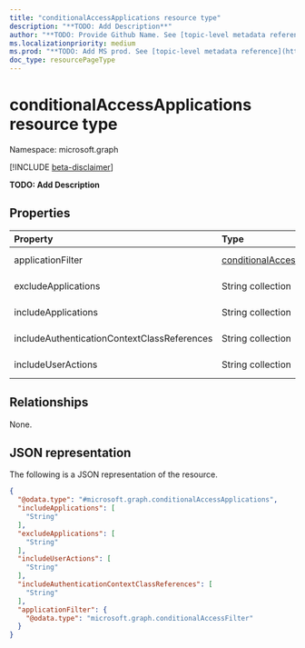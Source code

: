 ```yaml
---
title: "conditionalAccessApplications resource type"
description: "**TODO: Add Description**"
author: "**TODO: Provide Github Name. See [topic-level metadata reference](https://msgo.azurewebsites.net/add/document/guidelines/metadata.html#topic-level-metadata)**"
ms.localizationpriority: medium
ms.prod: "**TODO: Add MS prod. See [topic-level metadata reference](https://msgo.azurewebsites.net/add/document/guidelines/metadata.html#topic-level-metadata)**"
doc_type: resourcePageType
---
```


# conditionalAccessApplications resource type

Namespace: microsoft.graph

[!INCLUDE [beta-disclaimer](../../includes/beta-disclaimer.md)]

**TODO: Add Description**

## Properties
|Property|Type|Description|
|:---|:---|:---|
|applicationFilter|[conditionalAccessFilter](../resources/conditionalaccessfilter.md)|**TODO: Add Description**|
|excludeApplications|String collection|**TODO: Add Description**|
|includeApplications|String collection|**TODO: Add Description**|
|includeAuthenticationContextClassReferences|String collection|**TODO: Add Description**|
|includeUserActions|String collection|**TODO: Add Description**|

## Relationships
None.

## JSON representation
The following is a JSON representation of the resource.
<!-- {
  "blockType": "resource",
  "@odata.type": "microsoft.graph.conditionalAccessApplications"
}
-->
``` json
{
  "@odata.type": "#microsoft.graph.conditionalAccessApplications",
  "includeApplications": [
    "String"
  ],
  "excludeApplications": [
    "String"
  ],
  "includeUserActions": [
    "String"
  ],
  "includeAuthenticationContextClassReferences": [
    "String"
  ],
  "applicationFilter": {
    "@odata.type": "microsoft.graph.conditionalAccessFilter"
  }
}
```

